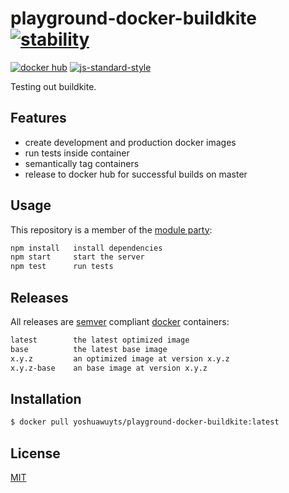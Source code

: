 # playground-docker-buildkite [![stability][0]][1]
[![docker hub][2]][3]
[![js-standard-style][10]][11]

Testing out buildkite.

## Features
- create development and production docker images
- run tests inside container
- semantically tag containers
- release to docker hub for successful builds on master

## Usage
This repository is a member of the [module party](http://module.party/):
```txt
npm install   install dependencies
npm start     start the server
npm test      run tests
```

## Releases
All releases are [semver][semver] compliant [docker][docker] containers:
```txt
latest        the latest optimized image
base          the latest base image
x.y.z         an optimized image at version x.y.z
x.y.z-base    an base image at version x.y.z
```

## Installation
```sh
$ docker pull yoshuawuyts/playground-docker-buildkite:latest
```

## License
[MIT](https://tldrlegal.com/license/mit-license)

[docker]: https://www.docker.com/
[semver]: http://semver.org/
[0]: https://img.shields.io/badge/stability-experimental-orange.svg?style=flat-square
[1]: https://nodejs.org/api/documentation.html#documentation_stability_index
[2]: https://img.shields.io/badge/docker-ok-blue.svg?style=flat-square
[3]: https://hub.docker.com/r/yoshuawuyts/playground-docker-buildkite/tags/
[10]: https://img.shields.io/badge/code%20style-standard-brightgreen.svg?style=flat-square
[11]: https://github.com/feross/standard
